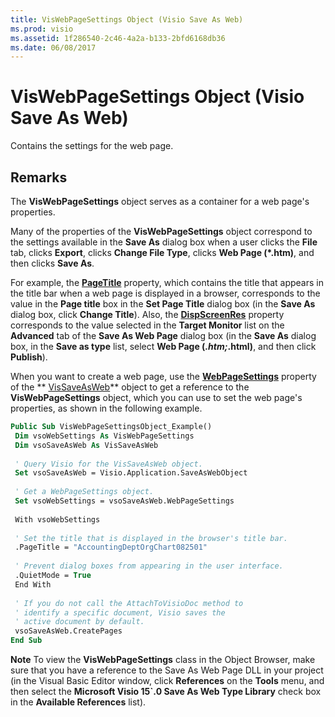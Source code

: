 ```yaml
---
title: VisWebPageSettings Object (Visio Save As Web)
ms.prod: visio
ms.assetid: 1f286540-2c46-4a2a-b133-2bfd6168db36
ms.date: 06/08/2017
---
```



# VisWebPageSettings Object (Visio Save As Web)

Contains the settings for the web page.


## Remarks

The **VisWebPageSettings** object serves as a container for a web page's properties.

Many of the properties of the **VisWebPageSettings** object correspond to the settings available in the **Save As** dialog box when a user clicks the **File** tab, clicks **Export**, clicks **Change File Type**, clicks **Web Page (*.htm)**, and then clicks **Save As**.

For example, the **[PageTitle](viswebpagesettings-pagetitle-property-visio-save-as-web.md)** property, which contains the title that appears in the title bar when a web page is displayed in a browser, corresponds to the value in the **Page title** box in the **Set Page Title** dialog box (in the **Save As** dialog box, click **Change Title**). Also, the **[DispScreenRes](viswebpagesettings-dispscreenres-property-visio-save-as-web.md)** property corresponds to the value selected in the **Target Monitor** list on the **Advanced** tab of the **Save As Web Page** dialog box (in the **Save As** dialog box, in the **Save as type** list, select **Web Page (*.htm;*.html)**, and then click **Publish**).

When you want to create a web page, use the **[WebPageSettings](vissaveasweb-webpagesettings-property-visio-save-as-web.md)** property of the ** [VisSaveAsWeb](http://msdn.microsoft.com/library/c4675de8-0f63-179f-f687-8962d54d6b2f%28Office.15%29.aspx)** object to get a reference to the **VisWebPageSettings** object, which you can use to set the web page's properties, as shown in the following example.




```vb
Public Sub VisWebPageSettingsObject_Example() 
 Dim vsoWebSettings As VisWebPageSettings 
 Dim vsoSaveAsWeb As VisSaveAsWeb 
 
 ' Query Visio for the VisSaveAsWeb object. 
 Set vsoSaveAsWeb = Visio.Application.SaveAsWebObject 
 
 ' Get a WebPageSettings object. 
 Set vsoWebSettings = vsoSaveAsWeb.WebPageSettings 
 
 With vsoWebSettings 
 
 ' Set the title that is displayed in the browser's title bar. 
 .PageTitle = "AccountingDeptOrgChart082501" 
 
 ' Prevent dialog boxes from appearing in the user interface. 
 .QuietMode = True 
 End With 
 
 ' If you do not call the AttachToVisioDoc method to 
 ' identify a specific document, Visio saves the 
 ' active document by default. 
 vsoSaveAsWeb.CreatePages 
End Sub
```


 **Note**  To view the **VisWebPageSettings** class in the Object Browser, make sure that you have a reference to the Save As Web Page DLL in your project (in the Visual Basic Editor window, click **References** on the **Tools** menu, and then select the **Microsoft Visio 15`.0 Save As Web Type Library** check box in the **Available References** list).


